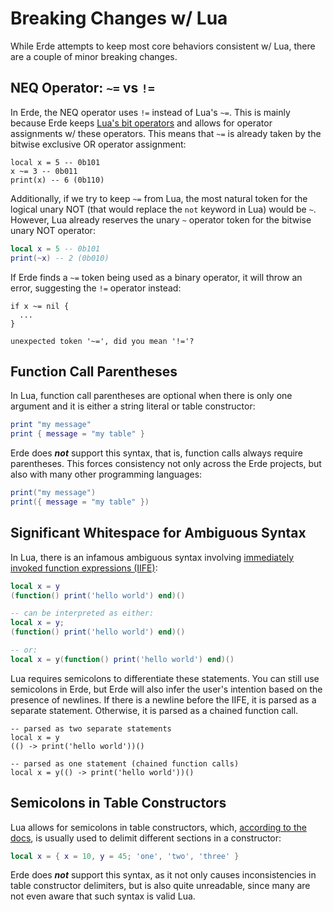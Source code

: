 # Breaking Changes w/ Lua

While Erde attempts to keep most core behaviors consistent w/ Lua, there are a
couple of minor breaking changes.

## NEQ Operator: `~=` vs `!=`

In Erde, the NEQ operator uses `!=` instead of Lua's `~=`. This is mainly
because Erde keeps [Lua's bit operators](https://www.lua.org/manual/5.3/manual.html#3.4.2)
and allows for operator assignments w/ these operators. This means that `~=` is
already taken by the bitwise exclusive OR operator assignment:

```erde
local x = 5 -- 0b101
x ~= 3 -- 0b011
print(x) -- 6 (0b110)
```

Additionally, if we try to keep `~=` from Lua, the most natural token for the
logical unary NOT (that would replace the `not` keyword in Lua) would be `~`.
However, Lua already reserves the unary `~` operator token for the bitwise
unary NOT operator:

```lua
local x = 5 -- 0b101
print(~x) -- 2 (0b010)
```

If Erde finds a `~=` token being used as a binary operator, it will throw an
error, suggesting the `!=` operator instead:

```erde
if x ~= nil {
  ...
}
```

```
unexpected token '~=', did you mean '!='?
```

## Function Call Parentheses

In Lua, function call parentheses are optional when there is only one argument
and it is either a string literal or table constructor:

```lua
print "my message"
print { message = "my table" }
```

Erde does ***not*** support this syntax, that is, function calls always require
parentheses. This forces consistency not only across the Erde projects, but also
with many other programming languages:

```lua
print("my message")
print({ message = "my table" })
```

## Significant Whitespace for Ambiguous Syntax

In Lua, there is an infamous ambiguous syntax involving
[immediately invoked function expressions (IIFE)](https://en.wikipedia.org/wiki/Immediately_invoked_function_expression):

```lua
local x = y
(function() print('hello world') end)()

-- can be interpreted as either:
local x = y;
(function() print('hello world') end)()

-- or:
local x = y(function() print('hello world') end)()
```

Lua requires semicolons to differentiate these statements. You can still use
semicolons in Erde, but Erde will also infer the user's intention based on the
presence of newlines. If there is a newline before the IIFE, it is parsed as a
separate statement. Otherwise, it is parsed as a chained function call.

```erde
-- parsed as two separate statements
local x = y
(() -> print('hello world'))()

-- parsed as one statement (chained function calls)
local x = y(() -> print('hello world'))()
```

## Semicolons in Table Constructors

Lua allows for semicolons in table constructors, which,
[according to the docs](https://www.lua.org/pil/3.6.html),
is usually used to delimit different sections in a constructor:

```lua
local x = { x = 10, y = 45; 'one', 'two', 'three' }
```

Erde does ***not*** support this syntax, as it not only causes inconsistencies
in table constructor delimiters, but is also quite unreadable, since many are
not even aware that such syntax is valid Lua.
